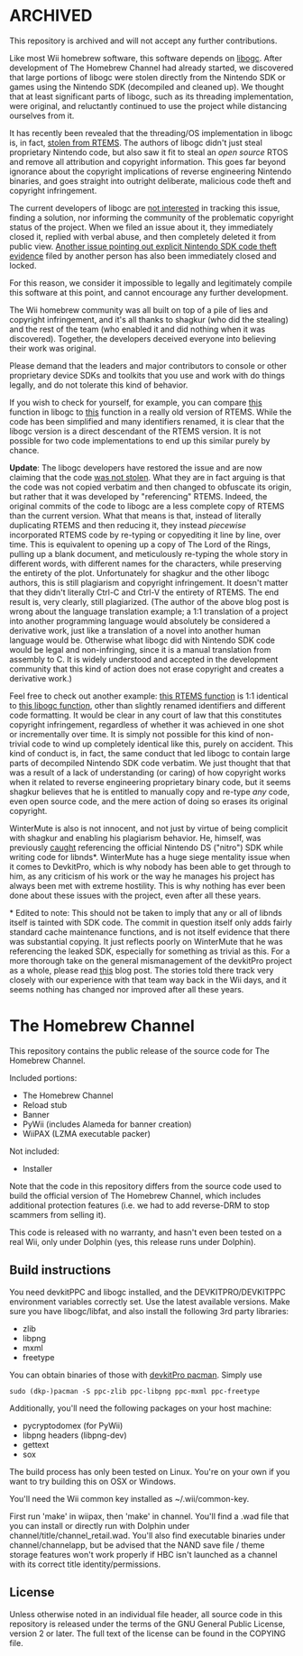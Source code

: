 # ARCHIVED

This repository is archived and will not accept any further contributions.

Like most Wii homebrew software, this software depends on [libogc](https://github.com/devkitPro/libogc).
After development of The Homebrew Channel had already started, we discovered that large portions of libogc
were stolen directly from the Nintendo SDK or games using the Nintendo SDK (decompiled and cleaned up).
We thought that at least significant parts of libogc, such as its threading implementation, were original,
and reluctantly continued to use the project while distancing ourselves from it.

It has recently been revealed that the threading/OS implementation in libogc is, in fact,
[stolen from RTEMS](https://github.com/derek57/libogc). The authors of libogc didn't just steal proprietary
Nintendo code, but also saw it fit to steal an *open source* RTOS and remove all attribution and copyright
information. This goes far beyond ignorance about the copyright implications of reverse engineering Nintendo
binaries, and goes straight into outright deliberate, malicious code theft and copyright infringement.

The current developers of libogc are [not interested](https://github.com/devkitPro/libogc/issues/201) in
tracking this issue, finding a solution, nor informing the community of the problematic copyright status of
the project. When we filed an issue about it, they immediately closed it, replied with verbal abuse, and then
completely deleted it from public view.
[Another issue pointing out explicit Nintendo SDK code theft evidence](https://github.com/devkitPro/libogc/issues/204)
filed by another person has also been immediately closed and locked.

For this reason, we consider it impossible to legally and legitimately compile this software at this point,
and cannot encourage any further development.

The Wii homebrew community was all built on top of a pile of lies and copyright infringement, and it's all
thanks to shagkur (who did the stealing) and the rest of the team (who enabled it and did nothing when it was
discovered). Together, the developers deceived everyone into believing their work was original.

Please demand that the leaders and major contributors to console or other proprietary device SDKs and
toolkits that you use and work with do things legally, and do not tolerate this kind of behavior.

If you wish to check for yourself, for example, you can compare
[this](https://github.com/devkitPro/libogc/blob/52c525a13fd1762c10395c78875e3260f94368b5/libogc/lwp_threads.c#L580)
function in libogc to
[this](https://github.com/atgreen/RTEMS/blob/2f200c7e642c214accb7cc6bd7f0f1784deec833/c/src/exec/score/src/thread.c#L385)
function in a really old version of RTEMS. While the code has been simplified and many identifiers renamed, it
is clear that the libogc version is a direct descendant of the RTEMS version. It is not possible for two code
implementations to end up this similar purely by chance.

**Update**: The libogc developers have restored the issue and are now claiming that the code
[was not stolen](https://mardy.it/blog/2025/04/no-libogc-did-not-steal-rtems-code.html). What they are in fact
arguing is that the code was not copied verbatim and then changed to obfuscate its origin, but rather that it was
developed by "referencing" RTEMS. Indeed, the original commits of the code to libogc are a less complete copy
of RTEMS than the current version. What that means is that, instead of literally duplicating RTEMS and then
reducing it, they instead *piecewise* incorporated RTEMS code by re-typing or copyediting it line by line,
over time. This is equivalent to opening up a copy of The Lord of the Rings, pulling up a blank document, and
meticulously re-typing the whole story in different words, with different names for the characters, while
preserving the entirety of the plot. Unfortunately for shagkur and the other libogc authors, this is still
plagiarism and copyright infringement. It doesn't matter that they didn't literally Ctrl-C and Ctrl-V the
entirety of RTEMS. The end result is, very clearly, still plagiarized. (The author of the above blog post
is wrong about the language translation example; a 1:1 translation of a project into another programming
language would absolutely be considered a derivative work, just like a translation of a novel into another
human language would be. Otherwise what libogc did with Nintendo SDK code would be legal and non-infringing,
since it is a manual translation from assembly to C. It is widely understood and accepted in the development
community that this kind of action does not erase copyright and creates a derivative work.)

Feel free to check out another example: 
[this RTEMS function](https://github.com/atgreen/RTEMS/blob/f926b34f663debae055330a9e54ee71fc1f65d12/c/src/exec/score/src/thread.c#L1218)
is 1:1 identical to
[this libogc function](https://github.com/devkitPro/libogc/blob/52c525a13fd1762c10395c78875e3260f94368b5/libogc/lwp_threads.c#L388),
other than slightly renamed identifiers and different code formatting. It would be clear in any court of
law that this constitutes copyright infringement, regardless of whether it was achieved in one shot or
incrementally over time. It is simply not possible for this kind of non-trivial code to wind up completely
identical like this, purely on accident. This kind of conduct is, in fact, the same conduct that led libogc
to contain large parts of decompiled Nintendo SDK code verbatim. We just thought that that was a result of a
lack of understanding (or caring) of how copyright works when it related to reverse engineering proprietary
binary code, but it seems shagkur believes that he is entitled to manually copy and re-type *any* code, even
open source code, and the mere action of doing so erases its original copyright.

WinterMute is also is not innocent, and not just by virtue of being complicit with shagkur and enabling his
plagiarism behavior. He, himself, was previously
[caught](https://github.com/devkitPro/libnds/commit/426a369220dcb43320e203f9087de74e43452d84#diff-f376c160388ca187fe35e962eb047fe606338869b515128a6257d3a7a6694ff0R17-R25)
referencing the official Nintendo DS ("nitro") SDK while writing code for libnds\*. WinterMute has a huge
siege mentality issue when it comes to DevkitPro, which is why nobody has been able to get through to him,
as any criticism of his work or the way he manages his project has always been met with extreme hostility.
This is why nothing has ever been done about these issues with the project, even after all these years.

\* Edited to note: This should not be taken to imply that any or all of libnds itself is tainted with SDK
code. The commit in question itself only adds fairly standard cache maintenance functions, and is not itself
evidence that there was substantial copying. It just reflects poorly on WinterMute that he was referencing
the leaked SDK, especially for something as trivial as this. For a more thorough take on the general
mismanagement of the devkitPro project as a whole, please read
[this](https://heyquark.com/brew/2020/07/13/leaving-devkitpro/) blog post. The stories told there track
very closely with our experience with that team way back in the Wii days, and it seems nothing has changed
nor improved after all these years.

# The Homebrew Channel

This repository contains the public release of the source code for
The Homebrew Channel.

Included portions:

* The Homebrew Channel
* Reload stub
* Banner
* PyWii (includes Alameda for banner creation)
* WiiPAX (LZMA executable packer)

Not included:

* Installer

Note that the code in this repository differs from the source code used to build
the official version of The Homebrew Channel, which includes additional
protection features (i.e. we had to add reverse-DRM to stop scammers from
selling it).

This code is released with no warranty, and hasn't even been tested on a real
Wii, only under Dolphin (yes, this release runs under Dolphin).

## Build instructions

You need devkitPPC and libogc installed, and the DEVKITPRO/DEVKITPPC environment
variables correctly set. Use the latest available versions. Make sure you have
libogc/libfat, and also install the following 3rd party libraries:

* zlib
* libpng
* mxml
* freetype

You can obtain binaries of those with
[devkitPro pacman](https://devkitpro.org/wiki/devkitPro_pacman). Simply use

    sudo (dkp-)pacman -S ppc-zlib ppc-libpng ppc-mxml ppc-freetype

Additionally, you'll need the following packages on your host machine:

* pycryptodomex (for PyWii)
* libpng headers (libpng-dev)
* gettext
* sox

The build process has only been tested on Linux. You're on your own if you
want to try building this on OSX or Windows.

You'll need the Wii common key installed as ~/.wii/common-key.

First run 'make' in wiipax, then 'make' in channel. You'll find a .wad file
that you can install or directly run with Dolphin under
channel/title/channel_retail.wad. You'll also find executable binaries under
channel/channelapp, but be advised that the NAND save file / theme storage
features won't work properly if HBC isn't launched as a channel with its
correct title identity/permissions.

## License

Unless otherwise noted in an individual file header, all source code in this
repository is released under the terms of the GNU General Public License,
version 2 or later. The full text of the license can be found in the COPYING
file.
